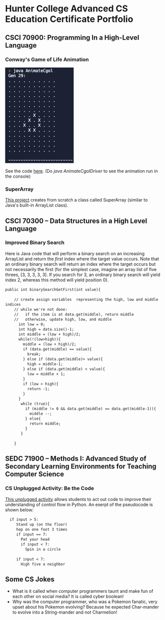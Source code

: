 # Hunter College Advanced CS Education Certificate Portfolio
## CSCI 70900: Programming In a High-Level Language
### Conway's Game of Life Animation
![Picture of Conway's Game of Life Simulation](cgolPicture.png "Animation of Conway's Game of Life")

See the code [here](https://replit.com/@mthomas42/cohort-3-summer-work-marieke-thomas#programming/3/extra/AnimateCgol.java). (Do 
*java AnimateCgolDriver* to see the animation run in the console)

### SuperArray
[This project](https://replit.com/@mthomas42/cohort-3-summer-work-marieke-thomas#programming/6/sa/SuperArray.java) creates from scratch a class called SuperArray (similar to Java's built-in ArrayList class).

## CSCI 70300 – Data Structures in a High Level Language
### Improved Binary Search
Here is Java code that will perform a binary search on an increasing ArrayList and return the *first* index where the target value occurs. Note that an ordinary binary search will return an index where the target occurs but not necessarily the first (for the simplest case, imagine an array list of five threes, [3, 3, 3, 3, 3]. If you search for 3, an ordinary binary search will yield index 2, whereas this method will yield position 0).

```
public int binarySearchGetFirst(int value){

	// create assign variables  representing the high, low and middle indices 
	// while we're not done:
	//   if the item is at data.get(middle), return middle
	//   otherwise, update high, low, and middle
      int low = 0;
      int high = data.size()-1;
      int middle = (low + high)/2;
      while(!(low>high)){
        middle = (low + high)/2;
        if (data.get(middle) == value){
          break;
        } else if (data.get(middle)> value){
          high = middle-1;
        } else if (data.get(middle) < value){
          low = middle + 1;
        }
        if (low > high){
          return -1;
        }
      }
       while (true){
         if (middle != 0 && data.get(middle) == data.get(middle-1)){
           middle --;
         } else{
           return middle;
         }
       }
	    
    }
```

## SEDC 71900 – Methods I: Advanced Study of Secondary Learning Environments for Teaching Computer Science
### CS Unplugged Activity: Be the Code

[This unplugged activity](https://replit.com/@mthomas42/cohort-3-summer-work-marieke-thomas#methods/04_unplugged.md) allows students to act out code to improve their understanding of control flow in Python. An exerpt of the pseudocode is shown below:

```
  if input > 5:
     Stand up (on the floor)
     hop on one foot 3 times
     if input == 7:
       Pat your head
       if input < 7:
         Spin in a circle
   
     if input < 7:
       High five a neighbor
```

## Some CS Jokes
* What is it called when computer programmers taunt and make fun of each other on social media? It is called cyber boolean!
* Why was the computer programmer, who was a Pokemon fanatic, very upset about his Pokemon evolving? Because he expected Char-mander to evolve into a String-mander and not Charmelion!
